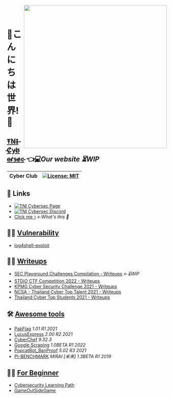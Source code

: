 <br>
<img align="right" src="https://imgur.com/SN6ZqUt.png" width="450"></img>
<p align="center">
</br>	

# 👋こんにちは世界!👋
## [T̵N̸I̶ ̵C̸y̴b̸e̴r̸s̵e̷c̵](https://tni-cybersec.github.io) *👈💻Our website ⏳WIP*
|Cyber Club|[![License: MIT](https://img.shields.io/badge/license-MIT-blue?style=flat-square)](LICENSE)|
|----|----|

## 🔗 Links
- [![TNI Cybersec Page](https://img.shields.io/badge/TNI%20Cybersec-Like-blue?style=social&logo=facebook)](https://www.facebook.com/TNICybersec)
- [![TNI Cybersec Discord](https://img.shields.io/badge/TNI%20Cybersec-Join-black?style=social&logo=discord)](https://discord.gg/ETMkrHSGZG)
- [Click me ๆ](https://tni-cybersec.github.io/nevergonnagiveyouup.html) *←What's this 👀*

## 🧛‍♂️ [Vulnerability](https://github.com/TNI-Cybersec/.github/blob/main/profile/vulnerability.md)
- [log4shell-exploit](https://github.com/TNI-Cybersec/log4shell-exploit)

## 👨‍💻 [Writeups](https://github.com/TNI-Cybersec/.github/blob/main/profile/writeups.md)
- [SEC Playground Challenges Compilation - Writeups](https://github.com/TNI-Cybersec/SECPlayground-Writeups) *←⏳WIP*
- [STDiO CTF Competition 2022 - Writeups](https://github.com/TNI-Cybersec/STDiO_CTF_2022)
- [KPMG Cyber Security Challenge 2021 - Writeups](https://github.com/TNI-Cybersec/KPMG_Cyber_Security_Challenge_2021_Writeups)
- [NCSA - Thailand Cyber Top Talent 2021 - Writeups](https://github.com/karinzaa/NCSA_Senior_Write_Up)
- [Thailand Cyber Top Students 2021 - Writeups](https://github.com/TNI-Cybersec/Thailand_Cyber_Top_Students_2021)

## 🛠 [Awesome tools](https://github.com/TNI-Cybersec/.github/blob/main/profile/awesometools.md)
- [PakFlag](https://github.com/TNI-Cybersec/PakFlag) *1.01 R1 2021*
- [LucusExpress](https://github.com/karinzaa/LucusExpress) *2.00 R2 2021*
- [CyberChef](https://gchq.github.io/CyberChef/) *9.32.3*
- [Google Scraping](https://github.com/richeyphu/ITE-425/blob/main/ML/Assignment-1.py) *1.0BETA R1 2022*
- [PopcatBot_BanProof](https://github.com/karinzaa/PopcatBot_BanProof) *5.02 R3 2021*
- [PI-BENCHMARK](https://github.com/karinzaa/PI-BENCHMARK) *MIRAI [未来] 1.3BETA R1 2019*

## 🤷‍♂️ [For Beginner](https://github.com/TNI-Cybersec/.github/blob/main/profile/forbeginner.md)
- [Cybersecurity Learning Path](https://docs.google.com/document/d/1JyOyCK6TmY-WOTmesg1ybG03_7t1eAFfV7E61vebEsw/edit?usp=sharing)
- [GameOutSideGame](https://github.com/TanametTpk/gameOutSideGame/releases/tag/v1.0.0)
